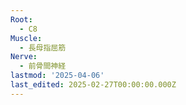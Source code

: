 ```yaml
---
Root:
  - C8
Muscle:
  - 長母指屈筋
Nerve:
  - 前骨間神経
lastmod: '2025-04-06'
last_edited: 2025-02-27T00:00:00.000Z
---
```



